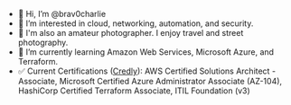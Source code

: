 - 👋 Hi, I’m @brav0charlie
- 👀 I’m interested in cloud, networking, automation, and security. 
- 📸 I'm also an amateur photographer. I enjoy travel and street photography.
- 🌱 I’m currently learning Amazon Web Services, Microsoft Azure, and Terraform.
- ✅ Current Certifications ([Credly](https://www.credly.com/users/billclark/badges)): AWS Certified Solutions Architect - Associate, Microsoft Certified Azure Administrator Associate (AZ-104), HashiCorp Certified Terraform Associate, ITIL Foundation (v3)


<!---
brav0charlie/brav0charlie is a ✨ special ✨ repository because its `README.md` (this file) appears on your GitHub profile.
You can click the Preview link to take a look at your changes.
--->
